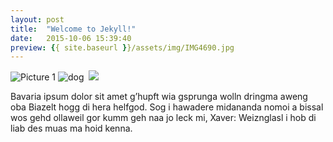 ```yaml
---
layout: post
title:  "Welcome to Jekyll!"
date:   2015-10-06 15:39:40
preview: {{ site.baseurl }}/assets/img/IMG4690.jpg
---
```


![Picture 1](holder.js/800x600?auto=yes)
![dog]({{"/assets/img/IMG4690.jpg"}})
<img scr="/assets/img/IMG4690.jpg" alt="">
<img src="{{ site.baseurl }}/assets/img/IMG4690.jpg">

Bavaria ipsum dolor sit amet g’hupft wia gsprunga wolln dringma aweng oba Biazelt hogg di hera helfgod. Sog i hawadere midananda nomoi a bissal wos gehd ollaweil gor kumm geh naa jo leck mi, Xaver: Weiznglasl i hob di liab des muas ma hoid kenna.
